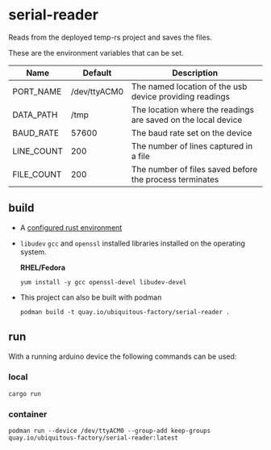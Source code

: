 # serial-reader

Reads from the deployed temp-rs project and saves the files.

These are the environment variables that can be set.

|Name|Default|Description|
|---|---|---|
|PORT_NAME|/dev/ttyACM0|The named location of the usb device providing readings|
|DATA_PATH|/tmp|The location where the readings are saved on the local device|
|BAUD_RATE|57600|The baud rate set on the device|
|LINE_COUNT|200|The number of lines captured in a file|
|FILE_COUNT|200|The number of files saved before the process terminates|

## build

* A [configured rust environment](https://rustup.rs/)

* `libudev` `gcc` and `openssl` installed libraries installed on the operating system.

  **RHEL/Fedora**
  ```
  yum install -y gcc openssl-devel libudev-devel
  ```

* This project can also be built with podman
   ```
   podman build -t quay.io/ubiquitous-factory/serial-reader .
   ```

## run

With a running arduino device the following commands can be used:

### local
```
cargo run
```

### container

```
podman run --device /dev/ttyACM0 --group-add keep-groups quay.io/ubiquitous-factory/serial-reader:latest
```

